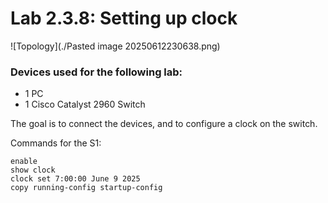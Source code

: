 # Lab 2.3.8: Setting up clock

![Topology](./Pasted image 20250612230638.png)
### Devices used for the following lab:
* 1 PC
* 1 Cisco Catalyst 2960 Switch

The goal is to connect the devices, and to configure a clock on the switch.

Commands for the S1:
```ios
enable
show clock
clock set 7:00:00 June 9 2025
copy running-config startup-config
```
